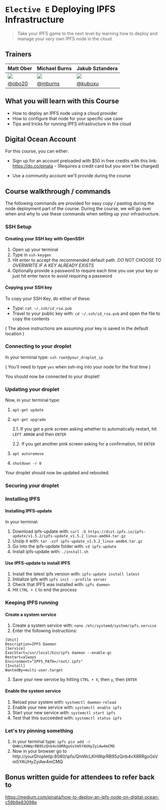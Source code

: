# `Elective E` Deploying IPFS Infrastructure

> Take your IPFS game to the next level by learning how to deploy and manage your very own IPFS node in the cloud.

## Trainers

| **Matt Ober**                                      	| **Michael Burns**                                     	| **Jakub Sztandera**                      	|
|----------------------------------------------------	|-------------------------------------------------------	|------------------------------	|
| ![](https://avatars2.githubusercontent.com/u/7811297) 	| ![](https://avatars2.githubusercontent.com/u/5170) 	| ![](https://avatars3.githubusercontent.com/u/2259282)                     	|
| [@obo20](https://github.com/obo20/)                	| [@mburns](https://github.com/mburns)                  	| [@kubuxu](https://github.com/Kubuxu) 	|

## What you will learn with this Course

* How to deploy an IPFS node using a cloud provider
* How to configure that node for your specific use case
* Tips and tricks for running IPFS infrastructure in the cloud

## Digital Ocean Account
For this course, you can either:

* Sign up for an account preloaded with $50 in free credits with this link: https://do.co/pinata - (Requires a credit card but you won't be charged)

* Use a community account we'll provide during the course


## Course walkthrough / commands

The following commands are provided for easy copy / pasting during the node deployment part of the course. During the course, we will go over when and why to use these commands when setting up your infrastructure.

### SSH Setup
#### Creating your SSH key with OpenSSH
1) Open up your terminal
2) Type in `ssh-keygen`
3) Hit enter to accept the recommended default path. *DO NOT CHOOSE TO OVERWRITE IF A KEY ALREADY EXISTS*
4) Optionally provide a password to require each time you use your key or just hit enter twice to avoid requiring a password

#### Copying your SSH key
To copy your SSH Key, do either of these:

* Type: `cat ~/.ssh/id_rsa.pub`
* Travel to your public key with: `cd ~/.ssh/id_rsa.pub` and open the file to copy the contents

( The above instructions are assuming your key is saved in the default location )

### Connecting to your droplet
In your terminal type: `ssh root@your_droplet_ip`

( You'll need to type `yes` when ssh-ing into your node for the first time )

You should now be connected to your droplet!

### Updating your droplet
Now, in your terminal type:
1) `apt-get update`
2) `apt-get upgrade`

    2.1. If you get a pink screen asking whether to automatically restart, hit `LEFT ARROW` and then `ENTER`

    2.2. If you get another pink screen asking for a confirmation, hit `ENTER`
  
3) `apt autoremove`
4) `shutdown -r 0`

Your droplet should now be updated and rebooted.

### Securing your droplet

### Installing IPFS

#### Installing IPFS-update
In your terminal:
1) Download ipfs-update with: `curl -O https://dist.ipfs.io/ipfs-update/v1.5.2/ipfs-update_v1.5.2_linux-amd64.tar.gz`
2) Unzip it with: `tar -xzf ipfs-update_v1.5.2_linux-amd64.tar.gz`
3) Go into the ipfs-update folder with: `cd ipfs-update`
4) Install ipfs-update with: `./install.sh`

#### Use IPFS-update to install IPFS
1) Install the latest ipfs version with: `ipfs-update install latest`
2) Initialize ipfs with `ipfs init --profile server`
3) Check that IPFS was installed with: `ipfs daemon`
4) Hit `CTRL + C` to end the process

### Keeping IPFS running

#### Create a system service
1) Create a system service with: `nano /etc/systemd/system/ipfs.service`
2) Enter the following instructions:
```
[Unit]
Description=IPFS Daemon
[Service]
ExecStart=/usr/local/bin/ipfs daemon --enable-gc
Restart=always
Environment="IPFS_PATH=/root/.ipfs"
[Install]
WantedBy=multi-user.target
```
3) Save your new service by hitting `CTRL + X`, then `y`, then `ENTER`

#### Enable the system service
1) Reload your system with: `systemctl daemon-reload`
2) Enable your new service with: `systemctl enable ipfs`
3) Start your new service with: `systemctl start ipfs`
4) Test that this succeeded with: `systemctl status ipfs`

### Let's try pinning something
1) In your terminal type: `ipfs pin add -r QmWcLKHWqrRB95zQnb4vX8RRgoGsVm5YAUHyZyiAw4mCMQ`
2) Now in your browser go to http://yourDropletIp:8080/ipfs/QmWcLKHWqrRB95zQnb4vX8RRgoGsVm5YAUHyZyiAw4mCMQ

## Bonus written guide for attendees to refer back to
https://medium.com/pinata/how-to-deploy-an-ipfs-node-on-digital-ocean-c59b9e83098e
